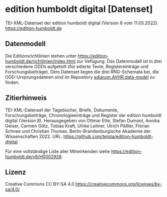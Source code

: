 # edition humboldt digital [Datenset]

TEI-XML-Datenset der edition humboldt digital (Version 8 vom 11.05.2022). https://edition-humboldt.de 

## Datenmodell

Die Editionsrichtlinien stehen unter https://edition-humboldt.de/richtlinien/index.html zur Vefügung. Das Datenmodell ist in drei verschiedene ODDs aufgeteilt (für edierte Texte, Registereinträge und Forschungsbeiträge). Dem Datenset liegen die drei RNG-Schemata bei, die ODD-Ursprungsdateien sind im Repository [ediarum.AVHR.data-model](https://github.com/telota/ediarum.AVHR.data-model/) zu finden. 

## Zitierhinweis

TEI-XML-Datenset der Tagebücher, Briefe, Dokumente, Forschungsbeiträge, Chronologieeinträge und Register der edition humboldt digital (Version 8). Herausgegeben von Ottmar Ette, Stefan Dumont, Annika Geiser, Carmen Götz, Tobias Kraft, Ulrike Leitner, Ulrich Päßler, Florian Schnee und Christian Thomas. Berlin-Brandenburgische Akademie der Wissenschaften 2022. URL: https://github.com/telota/edition-humboldt-digital 

Für eine vollständige Liste aller Mitwirkenden siehe https://edition-humboldt.de/v8/H0002928.

## Lizenz

Creative Commons CC BY-SA 4.0 https://creativecommons.org/licenses/by-sa/4.0/